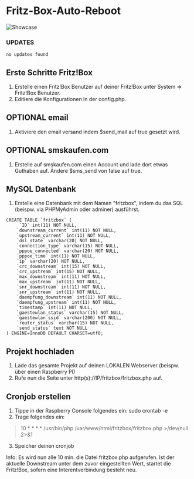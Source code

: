 # Fritz-Box-Auto-Reboot

![Showcase](https://i.imgur.com/LdDFSAQ.png)

### UPDATES ###
``` no updates found ```

## Erste Schritte Fritz!Box ##
1. Erstelle einen Fritz!Box Benutzer auf deiner Fritz!Box unter System => Fritz!Box Benutzer.
2. Editiere die Konfigurationen in der config.php.

## OPTIONAL email ##
1. Aktiviere den email versand indem $send_mail auf true gesetzt wird.

## OPTIONAL smskaufen.com ##
1. Erstelle auf smskaufen.com einen Account und lade dort etwas Guthaben auf. Ändere $sms_send von false auf true. 

## MySQL Datenbank ##
1. Erstelle eine Datenbank mit dem Namen "fritzbox", indem du das SQL (beispw. via PHPMyAdmin oder adminer) ausführst.

```
CREATE TABLE `fritzbox` (
     `ID` int(11) NOT NULL,
    `downstream_current` int(11) NOT NULL,
    `upstream_current` int(11) NOT NULL,
    `dsl_state` varchar(20) NOT NULL,
    `connection_type` varchar(15) NOT NULL,
    `pppoe_connected` varchar(20) NOT NULL,
    `pppoe_time` int(11) NOT NULL,
    `ip` varchar(20) NOT NULL,
    `crc_downstream` int(15) NOT NULL,
    `crc_upstream` int(15) NOT NULL,
    `max_downstream` int(11) NOT NULL,
    `max_upstream` int(11) NOT NULL,
    `snr_downstream` int(11) NOT NULL,
    `snr_upstream` int(11) NOT NULL,
    `daempfung_downstream` int(11) NOT NULL,
    `daempfung_upstream` int(11) NOT NULL,
    `timestamp` int(11) NOT NULL,
    `gaestewlan_status` varchar(15) NOT NULL,
    `gaestewlan_ssid` varchar(200) NOT NULL,
    `router_status` varchar(15) NOT NULL,
    `send_status` text NOT NULL
) ENGINE=InnoDB DEFAULT CHARSET=utf8;
```

## Projekt hochladen ##
1. Lade das gesamte Projekt auf deinen LOKALEN Webserver (beispw. über einen Raspberry PI)
2. Rufe nun die Seite unter http(s)://IP/fritzbox/fritzbox.php auf.

## Cronjob erstellen ##
1. Tippe in der Raspberry Console folgendes ein: sudo crontab -e 
2. Trage folgendes ein: 
>10 * * * * /usr/bin/php /var/www/html/fritzbox/fritzbox.php >/dev/null 2>&1
3. Speicher deinen cronjob

Info: Es wird nun alle 10 min. die Datei fritzbox.php aufgerufen. Ist der aktuelle Downstream unter dem zuvor eingestellten Wert, startet die Fritz!Box, sofern eine Interentverbindung besteht neu.